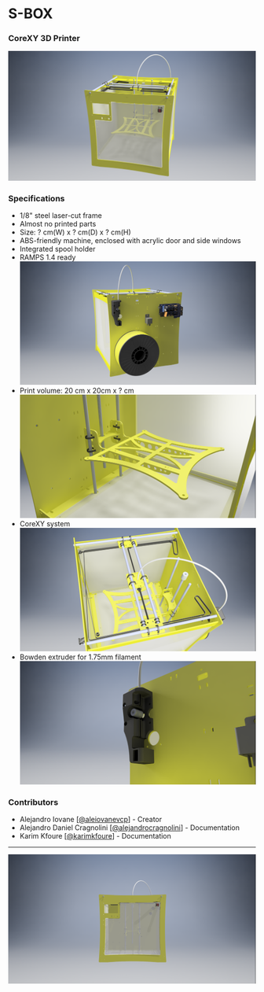 # S-BOX
### CoreXY 3D Printer

![S-BOX](https://raw.githubusercontent.com/FabLabCordoba/S-Box-Core-XY/develop/resources/3D_Renders/isometric.png)


### Specifications
* 1/8" steel laser-cut frame
* Almost no printed parts
* Size: ? cm(W) x ? cm(D) x ? cm(H)
* ABS-friendly machine, enclosed with acrylic door and side windows
* Integrated spool holder
* RAMPS 1.4 ready
![S-BOX](https://raw.githubusercontent.com/FabLabCordoba/S-Box-Core-XY/develop/resources/3D_Renders/back.png)
* Print volume: 20 cm x 20cm x ? cm  
![S-BOX](https://raw.githubusercontent.com/FabLabCordoba/S-Box-Core-XY/develop/resources/3D_Renders/bed.png)
* CoreXY system
![S-BOX](https://raw.githubusercontent.com/FabLabCordoba/S-Box-Core-XY/develop/resources/3D_Renders/coreXY.png)
* Bowden extruder for 1.75mm filament
![S-BOX](https://raw.githubusercontent.com/FabLabCordoba/S-Box-Core-XY/develop/resources/3D_Renders/extruder.png)


### Contributors
* Alejandro Iovane [[@aleiovanevcp](https://github.com/aleiovanevcp)] - Creator
* Alejandro Daniel Cragnolini [[@alejandrocragnolini](https://github.com/alejandrocragnolini)] - Documentation
* Karim Kfoure [[@karimkfoure](https://github.com/karimkfoure)] - Documentation

---
![S-BOX](https://raw.githubusercontent.com/FabLabCordoba/S-Box-Core-XY/develop/resources/3D_Renders/front.png)
